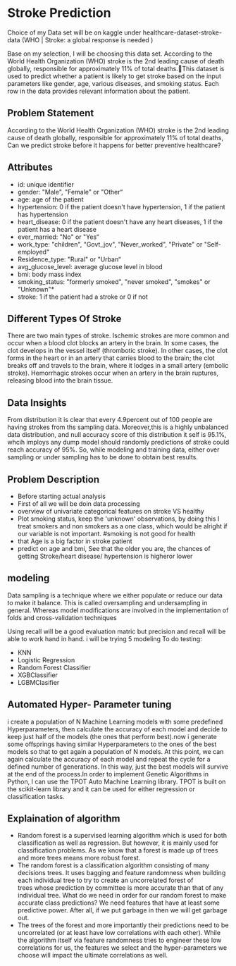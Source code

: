 # Stroke Prediction

Choice of my Data set will be on kaggle under healthcare-dataset-stroke-data 
(WHO | Stroke: a global response is needed )

Base on my selection, I will be choosing this data set. According to the World Health Organization (WHO) stroke is the 2nd leading cause of death globally, responsible for approximately 11% of total deaths.This dataset is used to predict whether a patient is likely to get stroke based on the input parameters like gender, age, various diseases, and smoking status. Each row in the data provides relevant information about the patient.

## Problem Statement
According to the World Health Organization (WHO) stroke is the 2nd leading cause of death globally, responsible for approximately 11% of total deaths, Can we predict stroke before it happens for better preventive healthcare?


## Attributes
* id: unique identifier
* gender: "Male", "Female" or "Other“
* age: age of the patient
* hypertension: 0 if the patient doesn't have hypertension, 1 if the patient has hypertension
* heart_disease: 0 if the patient doesn't have any heart diseases, 1 if the patient has a heart disease
* ever_married: "No" or "Yes“
* work_type: "children", "Govt_jov", "Never_worked", "Private" or "Self-employed“
* Residence_type: "Rural" or "Urban“
* avg_glucose_level: average glucose level in blood
* bmi: body mass index
* smoking_status: "formerly smoked", "never smoked", "smokes" or "Unknown"*
* stroke: 1 if the patient had a stroke or 0 if not

## Different Types Of Stroke
There are two main types of stroke. Ischemic strokes are more common and occur when a blood clot blocks an artery in the brain. In some cases, the clot develops in the vessel itself (thrombotic stroke). In other cases, the clot forms in the heart or in an artery that carries blood to the brain; the clot breaks off and travels to the brain, where it lodges in a small artery (embolic stroke). Hemorrhagic strokes occur when an artery in the brain ruptures, releasing blood into the brain tissue.

## Data Insights
From distribution it is clear that every 4.9percent out of 100 people are having strokes from ths sampling data. Moreover,this is a highly unbalanced data distribution, and null accuracy score of this distribution it self is 95.1%, whcih imploys any dump model should randomly predictions of stroke could reach accuracy of 95%. So, while modeling and training data, either over sampling or under sampling has to be done to obtain best results.

## Problem Description 
* Before starting actual analysis
* First of all we will be doin data processing
* overview of univariate categorical features on stroke VS healthy
* Plot smoking status, keep the 'unknown' observations, by doing this I treat smokers and non smokers as a one class, which would be alright if our variable is not important. #smoking is not good for health
* that Age is a big factor in stroke patient
* predict on age and bmi, See that the older you are, the chances of getting Stroke/heart disease/ hypertension is higheror lower

## modeling
Data sampling is a technique where we either populate or reduce our data to make it balance. This is called oversampling and undersampling in general. Whereas model modifications are involved in the implementation of folds and cross-validation techniques

Using recall will be a good evaluation matric but precision and recall will be able to work hand in hand.
i will be trying 5 modeling To do testing:
* KNN
* Logistic Regression
* Random Forest Classifier
* XGBClassifier
* LGBMClasifier

## Automated Hyper- Parameter tuning
i create a population of N Machine Learning models with some predefined Hyperparameters, then calculate the accuracy of each model and decide to keep just half of the models (the ones that perform best).now i generate some offsprings having similar Hyperparameters to the ones of the best models so that to get again a population of N models. At this point, we can again calculate the accuracy of each model and repeat the cycle for a defined number of generations. In this way, just the best models will survive at the end of the process.In order to implement Genetic Algorithms in Python, I can use the TPOT Auto Machine Learning library. TPOT is built on the scikit-learn library and it can be used for either regression or classification tasks.


## Explaination of algorithm
* Random forest is a supervised learning algorithm which is used for both classification as well as regression. But however, it is mainly used for classification problems. As we know that a forest is made up of trees and more trees means more robust forest.
* The random forest is a classification algorithm consisting of many decisions trees. It uses bagging and feature randomness when building each individual tree to try to create an uncorrelated forest of trees whose prediction by committee is more accurate than that of any individual tree.
What do we need in order for our random forest to make accurate class predictions?
We need features that have at least some predictive power. After all, if we put garbage in then we will get garbage out.
* The trees of the forest and more importantly their predictions need to be uncorrelated (or at least have low correlations with each other). While the algorithm itself via feature randomness tries to engineer these low correlations for us, the features we select and the hyper-parameters we choose will impact the ultimate correlations as well.






